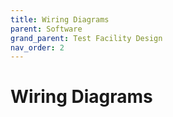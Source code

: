 ```yaml
---
title: Wiring Diagrams
parent: Software
grand_parent: Test Facility Design
nav_order: 2
---
```

# Wiring Diagrams
